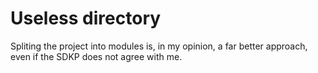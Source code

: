 # Useless directory

Spliting the project into modules is, in my opinion, a far better approach, even if the SDKP does not agree with me.